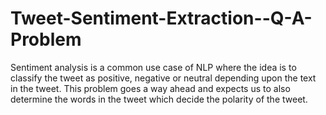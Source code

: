 # Tweet-Sentiment-Extraction--Q-A-Problem
Sentiment analysis is a common use case of NLP where the idea is to classify the tweet as positive, negative or neutral depending upon the text in the tweet. This problem goes a way ahead and expects us to also determine the words in the tweet which decide the polarity of the tweet.
